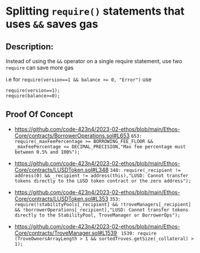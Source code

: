 Splitting `require()` statements that uses `&&` saves gas
====================================
Description:
-------------
Instead of using the `&&` operator on a single require statement, use two `require` can save more gas

i.e for `require(version==1 && balance >= 0, "Error")` use
```
require(version==1);
require(balance>=0);
```

Proof Of Concept
-------------------
* https://github.com/code-423n4/2023-02-ethos/blob/main/Ethos-Core/contracts/BorrowerOperations.sol#L653
```653:  require(_maxFeePercentage >= BORROWING_FEE_FLOOR && _maxFeePercentage <= DECIMAL_PRECISION,"Max fee percentage must between 0.5% and 100%");```

* https://github.com/code-423n4/2023-02-ethos/blob/main/Ethos-Core/contracts/LUSDToken.sol#L348
```348: require(_recipient != address(0) && _recipient != address(this),"LUSD: Cannot transfer tokens directly to the LUSD token contract or the zero address");```

* https://github.com/code-423n4/2023-02-ethos/blob/main/Ethos-Core/contracts/LUSDToken.sol#L353
```353: require(!stabilityPools[_recipient] && !troveManagers[_recipient] && !borrowerOperations[_recipient],"LUSD: Cannot transfer tokens directly to the StabilityPool, TroveManager or BorrowerOps");```

* https://github.com/code-423n4/2023-02-ethos/blob/main/Ethos-Core/contracts/TroveManager.sol#L1539
``` 1539: require (TroveOwnersArrayLength > 1 && sortedTroves.getSize(_collateral) > 1);```